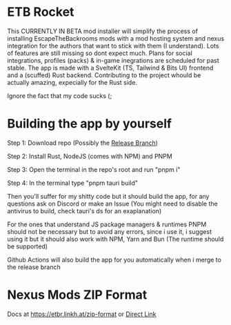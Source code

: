 # ETB Rocket
This CURRENTLY IN BETA mod installer will simplify the process of installing EscapeTheBackrooms mods with a mod hosting system and nexus integration for the authors that want to stick with them (I understand). Lots of features are still missing so dont expect much. Plans for social integrations, profiles (packs) & in-game inegrations are scheduled for past stable. The app is made with a SvelteKit (TS, Tailwind & Bits UI) frontend and a (scuffed) Rust backend. Contributing to the project whould be actually amazing, expecially for the Rust side.

Ignore the fact that my code sucks (;

# Building the app by yourself
Step 1: Download repo (Possibly the [Release Branch](https://github.com/lu2000luk/ETBRocket/tree/release))

Step 2: Install Rust, NodeJS (comes with NPM) and PNPM

Step 3: Open the terminal in the repo's root and run "pnpm i"

Step 4: In the terminal type "pnpm tauri build"

Then you'll suffer for my shitty code but it should build the app, for any questions ask on Discord or make an Issue
(You might need to disable the antivirus to build, check tauri's ds for an exaplanation)

For the ones that understand JS package managers & runtimes PNPM should not be necessary but to avoid any errors, since i use it, i suggest using it but it should also work with NPM, Yarn and Bun (The runtime should be supported)

Github Actions will also build the app for you automatically when i merge to the release branch

# Nexus Mods ZIP Format
Docs at https://etbr.linkh.at/zip-format or [Direct Link](https://lu2000luk.notion.site/ETB-Rocket-ZIP-Format-2532b58a82d1421e84976493322cd162?pvs=74)
